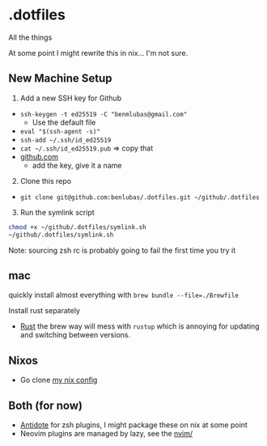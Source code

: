 # .dotfiles

All the things

At some point I might rewrite this in nix... I'm not sure.

## New Machine Setup
1. Add a new SSH key for Github
  - `ssh-keygen -t ed25519 -C "benmlubas@gmail.com"`
    - Use the default file
  - `eval "$(ssh-agent -s)"`
  - `ssh-add ~/.ssh/id_ed25519`
  - `cat ~/.ssh/id_ed25519.pub` => copy that
  - [github.com](https://www.github.com/settings/keys)
    - add the key, give it a name

2. Clone this repo
  - `git clone git@github.com:benlubas/.dotfiles.git ~/github/.dotfiles`

3. Run the symlink script
```bash
chmod +x ~/github/.dotfiles/symlink.sh
~/github/.dotfiles/symlink.sh
```
Note: sourcing zsh rc is probably going to fail the first time you try it

## mac

quickly install almost everything with `brew bundle --file=./Brewfile`

Install rust separately
  - [Rust](https://rust-land.com/install) the brew way will mess with `rustup` which is
  annoying for updating and switching between versions.
## Nixos

- Go clone [my nix config](https://github.com/benlubas/nix-config)

## Both (for now)

- [Antidote](https://github.com/mattmc3/antidote) for zsh plugins, I might package these on nix at
some point
- Neovim plugins are managed by lazy, see the [nvim/](./nvim/)

